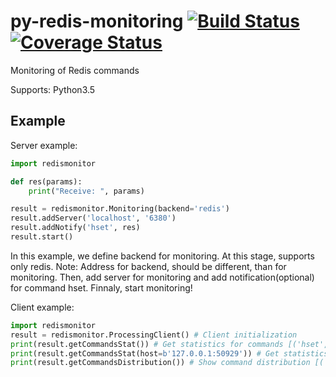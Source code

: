 # py-redis-monitoring [![Build Status](https://travis-ci.org/saromanov/py-redis-monitoring.svg?branch=master)](https://travis-ci.org/saromanov/py-redis-monitoring) [![Coverage Status](https://coveralls.io/repos/saromanov/py-redis-monitoring/badge.svg?branch=master&service=github)](https://coveralls.io/github/saromanov/py-redis-monitoring?branch=master)


Monitoring of Redis commands

Supports: Python3.5

## Example
Server example:

```python
import redismonitor

def res(params):
    print("Receive: ", params)

result = redismonitor.Monitoring(backend='redis')
result.addServer('localhost', '6380')
result.addNotify('hset', res)
result.start()
```
In this example, we define backend for monitoring. At this stage, supports only redis. Note: Address for backend, should be different, than for monitoring. Then, add server for monitoring and add notification(optional) for command hset. Finnaly, start monitoring!


Client example:
```python
import redismonitor
result = redismonitor.ProcessingClient() # Client initialization
print(result.getCommandsStat()) # Get statistics for commands [('hset', 15), ('keys', 13), ('lpush', 5), ('dump', 2)]
print(result.getCommandsStat(host=b'127.0.0.1:50929')) # Get statistics by client address
print(result.getCommandsDistribution()) # Show command distribution [('hset', 0.42857142857142855), ('keys', 0.37142857142857144), ('lpush', 0.14285714285714285), ('dump', 0.05714285714285714)]
```
